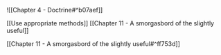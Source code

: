 ![[Chapter 4 - Doctrine#^b07aef]]

[[Use appropriate methods]]
[[Chapter 11 - A smorgasbord of the slightly useful]]

[[Chapter 11 - A smorgasbord of the slightly useful#^ff753d]]